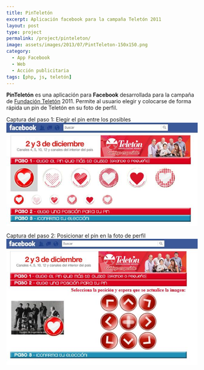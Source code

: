 ```yaml
---
title: PinTeletón
excerpt: Aplicación facebook para la campaña Teletón 2011
layout: post
type: project
permalink: /project/pinteleton/
image: assets/images/2013/07/PintTeleton-150x150.png
category:
  - App Facebook
  - Web
  - Acción publicitaria
tags: [php, js, teletón]
---
```

**PinTeletón** es una aplicación para **Facebook** desarrollada para la campaña de [Fundación Teletón]("http://www.teleton.org.uy) 2011. Permite al usuario elegir y colocarse de forma rápida un pin de Teletón en su foto de perfil.

Captura del paso 1: Elegir el pin entre los posibles
![Elegir el pin entre los posibles](/assets/images/2011/12/pinteleton1.jpg)

Captura del paso 2: Posicionar el pin en la foto de perfil
![Posicionar el pin en la foto de perfil](/assets/images/2011/12/pinteleton2.jpg)
